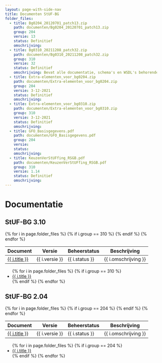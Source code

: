 ```yaml
---
layout: page-with-side-nav
title: Documenten StUF-BG
folder_files:
  - title: Bg0204_20120701_patch13.zip
    path: documenten/Bg0204_20120701_patch13.zip
    group: 204
    versie: 13
    status: Definitief
    omschrijving: 
  - title: Bg0310_20211208_patch32.zip
    path: documenten/Bg0310_20211208_patch32.zip
    group: 310
    versie: 32
    status: Definitief
    omschrijving: Bevat alle documentatie, schema's en WSDL's behorende bij patch 32 van StUF-BG 3.10 inclusief alle bij de StUF 3.01 onderlaag horende zaken. Tevens bevat de zip het overzicht van de er in verwerkte onderhoudsverzoeken en de lijst met de bij StUF-BG 3.10 horende extraElementen.
  - title: Extra-elementen_voor_bg0204.zip
    path: documenten/Extra-elementen_voor_bg0204.zip
    group: 204
    versie: 3-12-2021
    status: Definitief
    omschrijving: 
  - title: Extra-elementen_voor_bg0310.zip
    path: documenten/Extra-elementen_voor_bg0310.zip
    group: 310
    versie: 3-12-2021
    status: Definitief
    omschrijving: 
  - title: GFO_Basisgegevens.pdf
    path: documenten/GFO_Basisgegevens.pdf
    group: 204
    versie: 
    status: 
    omschrijving: 
  - title: KeuzenVerStUFfing_RSGB.pdf
    path: documenten/KeuzenVerStUFfing_RSGB.pdf
    group: 310
    versie: 1.14
    status: Definitief
    omschrijving: 
---
```


# Documentatie

## StUF-BG 3.10

<table>
	<thead>
		<tr>
			<th>Document</th><th>Versie</th><th>Beheerstatus</th><th>Beschrijving</th>
		</tr>
	</thead>
	<tbody>
		{% for i in page.folder_files %}
			{% if i.group == 310 %} 
				<tr>
					<td>
					  <a href="{{ i.path | base_url }}">
						{{ i.title }}
					  </a>
					</td>
					<td>{{ i.versie }}</td>
					<td>{{ i.status }}</td>
					<td>{{ i.omschrijving }}</td>
				</tr>
			{% endif %} 
		{% endfor %}
	</tbody>
</table>
<ul>
	{% for i in page.folder_files %}
		{% if i.group == 310 %} 
			<li>
			  <a href="{{ i.path | base_url }}">
				{{ i.title }}
			  </a>
			</li>
		{% endif %} 
	{% endfor %}
</ul>

## StUF-BG 2.04

<table>
	<thead>
		<tr>
			<th>Document</th><th>Versie</th><th>Beheerstatus</th><th>Beschrijving</th>
		</tr>
	</thead>
	<tbody>
		{% for i in page.folder_files %}
			{% if i.group == 204 %} 
				<tr>
					<td>
					  <a href="{{ i.path | base_url }}">
						{{ i.title }}
					  </a>
					</td>
					<td>{{ i.versie }}</td>
					<td>{{ i.status }}</td>
					<td>{{ i.omschrijving }}</td>
				</tr>
			{% endif %} 
		{% endfor %}
	</tbody>
</table>
<ul>
	{% for i in page.folder_files %}
		{% if i.group == 204 %} 
			<li>
			  <a href="{{ i.path | base_url }}">
				{{ i.title }}
			  </a>
			</li>
		{% endif %} 
	{% endfor %}
</ul>
